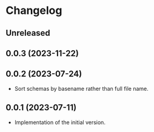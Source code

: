 # Changelog

## Unreleased

## 0.0.3 (2023-11-22)

## 0.0.2 (2023-07-24)

- Sort schemas by basename rather than full file name.

## 0.0.1 (2023-07-11)

- Implementation of the initial version.
